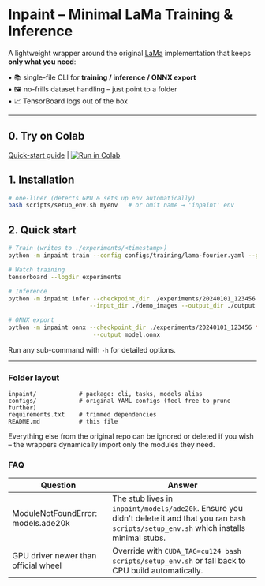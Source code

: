 # Inpaint – Minimal LaMa Training & Inference

A lightweight wrapper around the original [LaMa](https://github.com/advimman/lama) implementation that keeps **only what you need**:

• 📚  single-file CLI for **training / inference / ONNX export**  
• 🖼️  no-frills dataset handling – just point to a folder  
• 📈  TensorBoard logs out of the box  

---

## 0. Try on Colab  
[Quick-start guide](examples/quickstart.md) | [![Run in Colab](https://colab.research.google.com/assets/colab-badge.svg)](https://colab.research.google.com/github/<org>/lama/blob/main/examples/quickstart.ipynb)

## 1. Installation
```bash
# one-liner (detects GPU & sets up env automatically)
bash scripts/setup_env.sh myenv   # or omit name → 'inpaint' env
```

## 2. Quick start

```bash
# Train (writes to ./experiments/<timestamp>)
python -m inpaint train --config configs/training/lama-fourier.yaml --gpus 1

# Watch training
tensorboard --logdir experiments

# Inference
python -m inpaint infer --checkpoint_dir ./experiments/20240101_123456 \
                       --input_dir ./demo_images --output_dir ./output

# ONNX export
python -m inpaint onnx --checkpoint_dir ./experiments/20240101_123456 \
                        --output model.onnx
```

Run any sub-command with `-h` for detailed options.

---

### Folder layout
```
inpaint/            # package: cli, tasks, models alias
configs/            # original YAML configs (feel free to prune further)
requirements.txt    # trimmed dependencies
README.md           # this file
```

Everything else from the original repo can be ignored or deleted if you wish – the wrappers dynamically import only the modules they need.

### FAQ
| Question | Answer |
|----------|--------|
| ModuleNotFoundError: models.ade20k | The stub lives in `inpaint/models/ade20k`. Ensure you didn't delete it and that you ran `bash scripts/setup_env.sh` which installs minimal stubs. |
| GPU driver newer than official wheel | Override with `CUDA_TAG=cu124 bash scripts/setup_env.sh` or fall back to CPU build automatically. |
